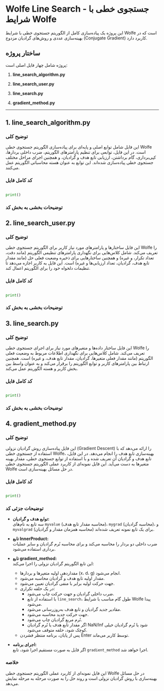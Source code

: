 # Wolfe Line Search - جستجوی خطی با شرایط Wolfe

این پروژه یک پیاده‌سازی کامل از الگوریتم جستجوی خطی با شرایط Wolfe است که در بهینه‌سازی عددی و روش‌های گرادیان مزدوج (Conjugate Gradient) کاربرد دارد.

## ساختار پروژه

پروژه شامل چهار فایل اصلی است:

1. **line_search_algorithm.py**  

2. **line_search_user.py**  

3. **line_search.py**  
   
4. **gradient_method.py**  

---

## 1. line_search_algorithm.py

### توضیح کلی  
این فایل شامل توابع اصلی و پایه‌ای برای پیاده‌سازی الگوریتم جستجوی خطی Wolfe است. در این فایل، توابعی برای تنظیم پارامترهای الگوریتم، ضرب داخلی بردارها، کپی‌برداری، گام برداشتن، ارزیابی تابع هدف و گرادیان، و همچنین اجرای مراحل مختلف جستجوی خطی پیاده‌سازی شده‌اند. این توابع به عنوان هسته محاسباتی الگوریتم عمل می‌کنند.

### کد کامل فایل

````python

print()
````
### توضیحات بخشی به بخش کد

## 2. line_search_user.py

### توضیح کلی  
این فایل ساختارها و پارامترهای مورد نیاز کاربر برای الگوریتم جستجوی خطی Wolfe را تعریف می‌کند. شامل کلاس‌هایی برای نگهداری پارامترهای تنظیمی الگوریتم (مانند دقت، تعداد تکرار، و غیره) و همچنین ساختارهایی برای ذخیره وضعیت فعلی حل (مانند مقدار تابع هدف، گرادیان، تعداد ارزیابی‌ها و غیره) است. این فایل به کاربر اجازه می‌دهد تا تنظیمات دلخواه خود را برای الگوریتم اعمال کند.

### کد کامل فایل

````python

print()
````
### توضیحات بخشی به بخش کد

## 3. line_search.py

### توضیح کلی  
این فایل ساختار داده‌ها و متغیرهای مورد نیاز برای اجرای جستجوی خطی Wolfe را تعریف می‌کند. شامل کلاس‌هایی برای نگهداری اطلاعات مربوط به وضعیت فعلی الگوریتم (مانند مقدار فعلی متغیرها، گرادیان، مقدار تابع هدف، و غیره) است. همچنین ارتباط بین پارامترهای کاربر و توابع الگوریتم را برقرار می‌کند و به عنوان واسط بین بخش کاربر و هسته الگوریتم عمل می‌کند.

### کد کامل فایل

````python

print()
````
### توضیحات بخشی به بخش کد

## 4. gradient_method.py

### توضیح کلی  
این فایل پیاده‌سازی روش گرادیان نزولی (Gradient Descent) را ارائه می‌دهد که با استفاده از جستجوی خطی Wolfe، بهینه‌سازی تابع هدف را انجام می‌دهد. در این فایل، تابع هدف و گرادیان آن تعریف شده و با استفاده از توابع جستجوی خطی، مقدار بهینه متغیرها به دست می‌آید. این فایل نمونه‌ای از کاربرد عملی الگوریتم جستجوی خطی Wolfe در حل مسائل بهینه‌سازی است.


### کد کامل فایل

````python

print()
````

### توضیحات جزئی کد

- **توابع هدف و گرادیان:**  
  سه تابع به نام‌های `myvalue` (محاسبه مقدار تابع هدف)، `mygrad` (محاسبه گرادیان)، و `myvalgrad` (محاسبه همزمان مقدار و گرادیان) برای یک تابع نمونه تعریف شده‌اند.

- **تابع InnerProduct:**  
  ضرب داخلی دو بردار را محاسبه می‌کند و برای محاسبه نُرم گرادیان و سایر عملیات برداری استفاده می‌شود.

- **تابع gradient_method:**  
  این تابع الگوریتم گرادیان نزولی را اجرا می‌کند:
  - مقداردهی اولیه متغیرها و بردارها (x، d، g) انجام می‌شود.
  - مقدار اولیه تابع هدف و گرادیان محاسبه می‌شود.
  - جهت حرکت اولیه برابر با منفی گرادیان تعیین می‌شود.
  - در یک حلقه تکراری:
    - ضرب داخلی گرادیان و جهت حرکت چاپ می‌شود.
    - با استفاده از تابع `line_search`، طول گام مناسب با شرایط Wolfe پیدا می‌شود.
    - مقادیر جدید گرادیان و تابع هدف به‌روزرسانی می‌شود.
    - جهت حرکت جدید محاسبه می‌شود.
    - نُرم مربع گرادیان چاپ می‌شود.
    - اگر مقدار تابع هدف یا نُرم گرادیان NaN/Inf شود یا نُرم گرادیان خیلی کوچک شود، حلقه متوقف می‌شود.
  - پس از پایان، برنامه منتظر فشردن Enter توسط کاربر می‌ماند.

- **اجرای برنامه:**  
  اگر فایل به صورت مستقیم اجرا شود، تابع `gradient_method` اجرا خواهد شد.

### خلاصه  
این فایل نمونه‌ای از کاربرد عملی الگوریتم جستجوی خطی Wolfe در حل مسائل بهینه‌سازی با روش گرادیان نزولی است و روند حل را به صورت مرحله به مرحله نمایش می‌دهد.